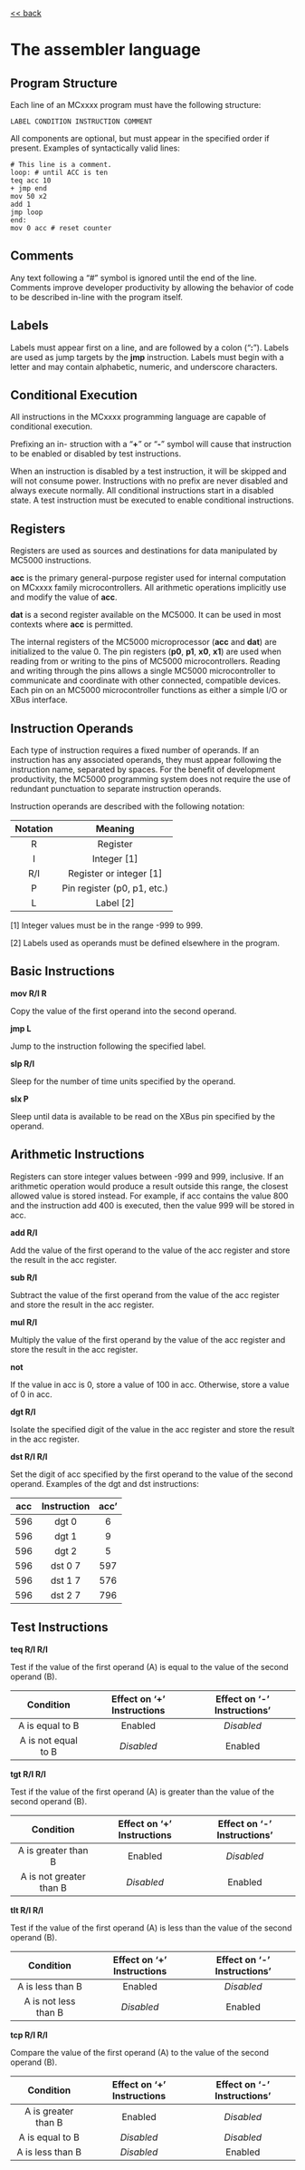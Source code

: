 [<< back](index)

# The assembler language


## Program Structure

Each line of an MCxxxx program must have the following structure:

    LABEL CONDITION INSTRUCTION COMMENT

All components are optional, but must appear in the specified order if present. 
Examples of syntactically valid lines:

```
# This line is a comment. 
loop: # until ACC is ten
teq acc 10 
+ jmp end
mov 50 x2 
add 1 
jmp loop
end:
mov 0 acc # reset counter
```


## Comments

Any text following a “#” symbol is ignored until the end of the line. Comments improve developer productivity by allowing the behavior of code to be described in-line with the program itself.


## Labels

Labels must appear first on a line, and are followed by a colon (“__:__”). Labels are used as jump targets by the __jmp__ instruction. Labels must begin with a letter and may contain alphabetic, numeric, and underscore characters.


## Conditional Execution

All instructions in the MCxxxx programming language are capable of conditional execution. 

Prefixing an in- struction with a “__+__” or “__-__” symbol will cause that instruction to be enabled or disabled by test instructions. 

When an instruction is disabled by a test instruction, it will be skipped and will not consume power. Instructions with no prefix are never disabled and always execute normally. All conditional instructions start in a disabled state. A test instruction must be executed to enable conditional instructions.


## Registers

Registers are used as sources and destinations for data manipulated by MC5000 instructions.

__acc__ is the primary general-purpose register used for internal computation on MCxxxx family microcontrollers. All arithmetic operations implicitly use and modify the value of __acc__.

__dat__ is a second register available on the MC5000. It can be used in most contexts where __acc__ is permitted.

The internal registers of the MC5000 microprocessor (__acc__ and __dat__) are initialized to the value 0.
The pin registers (__p0__, __p1__, __x0__, __x1__) are used when reading from or writing to the pins of MC5000 microcontrollers. Reading and writing through the pins allows a single MC5000 microcontroller to communicate and coordinate with other connected, compatible devices. Each pin on an MC5000 microcontroller functions as either a simple I/O or XBus interface.


## Instruction Operands

Each type of instruction requires a fixed number of operands. If an instruction has any associated operands, they must appear following the instruction name, separated by spaces. For the benefit of development productivity, the MC5000 programming system does not require the use of redundant punctuation to separate instruction operands.

Instruction operands are described with the following notation:


| Notation | Meaning                     |
|:--------:|:---------------------------:|
| R        | Register                    |
| I        | Integer [1]                 |
| R/I      | Register or integer [1]     |
| P        | Pin register (p0, p1, etc.) |
| L        | Label [2]                   |

[1] Integer values must be in the range -999 to 999.

[2] Labels used as operands must be defined elsewhere in the program.


## Basic Instructions

__mov R/I R__

Copy the value of the first operand into the second operand.

__jmp L__

Jump to the instruction following the specified label.

__slp R/I__

Sleep for the number of time units specified by the operand.

__slx P__

Sleep until data is available to be read on the XBus pin specified by the operand.

## Arithmetic Instructions

Registers can store integer values between -999 and 999, inclusive. If an arithmetic operation would produce a result outside this range, the closest allowed value is stored instead. For example, if acc contains the value 800 and the instruction add 400 is executed, then the value 999 will be stored in acc.

__add R/I__

Add the value of the first operand to the value of the acc register and store the result in the acc register.

__sub R/I__

Subtract the value of the first operand from the value of the acc register and store the result in the acc register.

__mul R/I__

Multiply the value of the first operand by the value of the acc register and store the result in the acc register.

__not__

If the value in acc is 0, store a value of 100 in acc. Otherwise, store a value of 0 in acc. 

__dgt R/I__

Isolate the specified digit of the value in the acc register and store the result in the acc register. 

__dst R/I R/I__

Set the digit of acc specified by the first operand to the value of the second operand. Examples of the dgt and dst instructions:

| acc  | Instruction | acc’ |
|:----:|:-----------:|:----:|
| 596  | dgt 0       | 6    |
| 596  | dgt 1       | 9    |
| 596  | dgt 2       | 5    |
| 596  | dst 0 7     | 597  |
| 596  | dst 1 7     | 576  |
| 596  | dst 2 7     | 796  |


## Test Instructions

__teq R/I R/I__

Test if the value of the first operand (A) is equal to the value of the second operand (B).

| Condition            | Effect on ‘+’ Instructions | Effect on ‘-’ Instructions’ |
|:--------------------:|:--------------------------:|:---------------------------:|
| A is equal to B      | Enabled                    | *Disabled*                  |
| A is not equal to B  | *Disabled*                 | Enabled                     |

__tgt R/I R/I__

Test if the value of the first operand (A) is greater than the value of the second operand (B).

| Condition               | Effect on ‘+’ Instructions | Effect on ‘-’ Instructions’ |
|:-----------------------:|:--------------------------:|:---------------------------:|
| A is greater than B     | Enabled                    | *Disabled*                  |
| A is not greater than B | *Disabled*                 | Enabled                     |

__tlt R/I R/I__

Test if the value of the first operand (A) is less than the value of the second operand (B).

| Condition            | Effect on ‘+’ Instructions | Effect on ‘-’ Instructions’ |
|:--------------------:|:--------------------------:|:---------------------------:|
| A is less than B     | Enabled                    | *Disabled*                  |
| A is not less than B | *Disabled*                 | Enabled                     |

__tcp R/I R/I__

Compare the value of the first operand (A) to the value of the second operand (B).

| Condition            | Effect on ‘+’ Instructions | Effect on ‘-’ Instructions’ |
|:--------------------:|:--------------------------:|:---------------------------:|
| A is greater than B  | Enabled                    | *Disabled*                  |
| A is equal to B      | *Disabled*                 | *Disabled*                  |
| A is less than B     | *Disabled*                 | Enabled                     |

